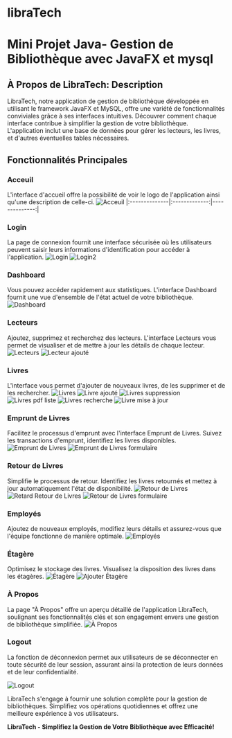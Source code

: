 # libraTech


# Mini Projet Java- Gestion de Bibliothèque avec JavaFX et mysql 

## À Propos de LibraTech: Description
LibraTech, notre application de gestion de bibliothèque développée en utilisant le framework JavaFX et MySQL, offre une variété de fonctionnalités conviviales grâce à ses interfaces intuitives. Découvrer comment chaque interface contribue à simplifier la gestion de votre bibliothèque. L'application inclut une base de données pour gérer les lecteurs, les livres, et d'autres éventuelles tables nécessaires.

## Fonctionnalités Principales

### Acceuil
L'interface d'accueil offre la possibilité de voir le logo de l'application ainsi qu'une description de celle-ci.
![Acceuil](./images/1.PNG)
|:--------------|:-------------:|--------------:|

### Login
La page de connexion fournit une interface sécurisée où les utilisateurs peuvent saisir leurs informations d'identification pour accéder à l'application.
![Login](./images/2.PNG)
![Login2](./images/3.PNG)

### Dashboard
Vous pouvez accéder rapidement aux statistiques. L'interface Dashboard fournit une vue d'ensemble de l'état actuel de votre bibliothèque.
![Dashboard](./images/dash.PNG)

### Lecteurs
Ajoutez, supprimez et recherchez des lecteurs. L'interface Lecteurs vous permet de visualiser et de mettre à jour les détails de chaque lecteur.
![Lecteurs](./images/lecteur.PNG)
![Lecteur ajouté](./images/addLecteur.PNG)

### Livres
L'interface vous permet d'ajouter de nouveaux livres, de les supprimer et de les rechercher.
![Livres](./images/listeLivre.PNG)
![Livre ajouté](./images/addLivre.PNG)
![Livres suppression](./images/deleteLivre.PNG)
![Livres pdf liste](./images/pdfListeLivre.PNG)
![Livres recherche](./images/rechercheLivre.PNG)
![Livre mise à jour](./images/updateLivre.PNG)

### Emprunt de Livres
Facilitez le processus d'emprunt avec l'interface Emprunt de Livres. Suivez les transactions d'emprunt, identifiez les livres disponibles.
![Emprunt de Livres](./images/EmpruntLivre.PNG)
![Emprunt de Livres formulaire](./images/EmpruntLivreForm.PNG)

### Retour de Livres
Simplifie le processus de retour. Identifiez les livres retournés et mettez à jour automatiquement l'état de disponibilité.
![Retour de Livres](./images/listeLivreRetoruner.PNG)
![Retard Retour de Livres](./images/retardRetournerLivre.PNG)
![Retour de Livres formulaire](./images/ReturnBook.PNG)

### Employés
Ajoutez de nouveaux employés, modifiez leurs détails et assurez-vous que l'équipe fonctionne de manière optimale.
![Employés](./images/LisetEMPLOYE.PNG)

### Étagère
Optimisez le stockage des livres. Visualisez la disposition des livres dans les étagères.
![Étagère](./images/LisetEtagere.PNG)
![Ajouter Étagère](./images/addEtager.PNG)

### À Propos
La page "À Propos" offre un aperçu détaillé de l'application LibraTech, soulignant ses fonctionnalités clés et son engagement envers une gestion de bibliothèque simplifiée.
![À Propos](./images/about.PNG)

### Logout
La fonction de déconnexion permet aux utilisateurs de se déconnecter en toute sécurité de leur session, assurant ainsi la protection de leurs données et de leur confidentialité.


![Logout](./images/logout.PNG)

LibraTech s'engage à fournir une solution complète pour la gestion de bibliothèques. Simplifiez vos opérations quotidiennes et offrez une meilleure expérience à vos utilisateurs.

**LibraTech - Simplifiez la Gestion de Votre Bibliothèque avec Efficacité!**